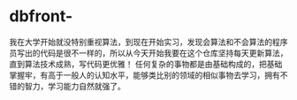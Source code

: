 # dbfront-
我在大学开始就没特别重视算法，到现在开始实习，发现会算法和不会算法的程序员写出的代码是很不一样的，所以从今天开始我要在这个仓库坚持每天更新算法，直到算法技术成熟，写代码更优雅！ 任何复杂的事物都是由基础构成的，把基础掌握牢，有高于一般人的认知水平，能够类比别的领域的相似事物去学习，拥有不错的智力，学习能力自然就强了。

